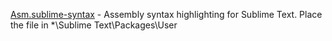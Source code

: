 [Asm.sublime-syntax](https://github.com/DaBaddest/Misc/blob/main/Asm.sublime-syntax) - Assembly syntax highlighting for Sublime Text. Place the file in \*\Sublime Text\Packages\User
